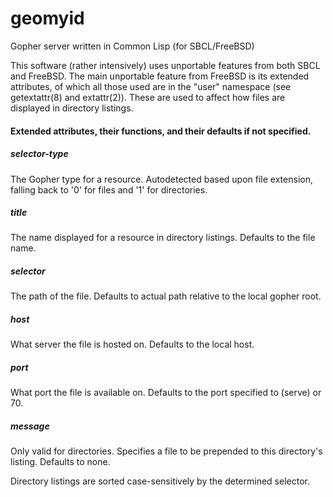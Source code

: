 # geomyid
Gopher server written in Common Lisp (for SBCL/FreeBSD)

This software (rather intensively) uses unportable features from both SBCL and FreeBSD.
The main unportable feature from FreeBSD is its extended attributes,
of which all those used are in the "user" namespace (see getextattr(8) and extattr(2)).
These are used to affect how files are displayed in directory listings.

#### Extended attributes, their functions, and their defaults if not specified.
##### selector-type
The Gopher type for a resource. Autodetected based upon file extension, falling back to '0' for files and '1' for directories.
##### title
The name displayed for a resource in directory listings. Defaults to the file name.
##### selector
The path of the file. Defaults to actual path relative to the local gopher root.
##### host
What server the file is hosted on. Defaults to the local host.
##### port
What port the file is available on. Defaults to the port specified to (serve) or 70.
##### message
Only valid for directories. Specifies a file to be prepended to this directory's listing. Defaults to none.

Directory listings are sorted case-sensitively by the determined selector.

